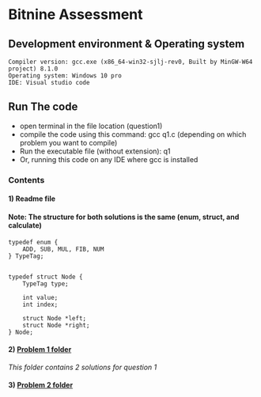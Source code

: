 # Bitnine Assessment

## Development environment & Operating system

````
Compiler version: gcc.exe (x86_64-win32-sjlj-rev0, Built by MinGW-W64 project) 8.1.0
Operating system: Windows 10 pro
IDE: Visual studio code
````

## Run The code
- open terminal in the file location (question1)
- compile the code using this command: gcc q1.c (depending on which problem you want to compile)
- Run the executable file (without extension): q1
-  Or, running this code on any IDE where gcc is installed 

### Contents

#### 1) Readme file

#### Note: The structure for both solutions is the same (enum, struct, and calculate)
````
typedef enum {
    ADD, SUB, MUL, FIB, NUM
} TypeTag;


typedef struct Node {
    TypeTag type;

    int value;
    int index;

    struct Node *left;
    struct Node *right;
} Node;
````

#### 2) [Problem 1 folder](https://github.com/Mariam22-hub/bitnine/tree/main/question%201)
*This folder contains 2 solutions for question 1*


#### 3) [Problem 2 folder](https://github.com/Mariam22-hub/bitnine/tree/main/question%202)


